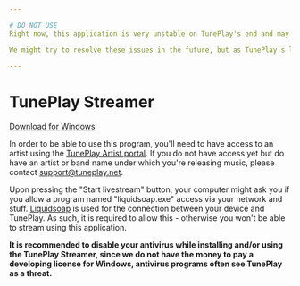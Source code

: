 ```yaml
---

# DO NOT USE
Right now, this application is very unstable on TunePlay's end and may cause some serious problems for your artist profile. Do not use this application, but use [B.U.T.T.](https://danielnoethen.de/) instead.

We might try to resolve these issues in the future, but as TunePlay's livestreaming features aren't used that regularly, we won't be putting that much time into it right now. Sorry for any inconvenience caused.

---
```


# TunePlay Streamer

[Download for Windows](https://github.com/FreekBes/tuneplay-streamer/raw/master/dist/tuneplay-streamer-latest.exe)

In order to be able to use this program, you'll need to have access to an artist using the [TunePlay Artist portal](https://www.tuneplay.net/portal.php). If you do not have access yet but do have an artist or band name under which you're releasing music, please contact support@tuneplay.net.

Upon pressing the "Start livestream" button, your computer might ask you if you allow a program named "liquidsoap.exe" access via your network and stuff. [Liquidsoap](https://www.liquidsoap.info/) is used for the connection between your device and TunePlay. As such, it is required to allow this - otherwise you won't be able to stream using this application.

**It is recommended to disable your antivirus while installing and/or using the TunePlay Streamer, since we do not have the money to pay a developing license for Windows, antivirus programs often see TunePlay as a threat.**
